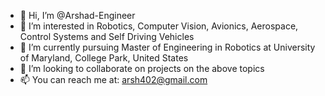 - 👋 Hi, I’m @Arshad-Engineer
- 👀 I’m interested in Robotics, Computer Vision, Avionics, Aerospace, Control Systems and Self Driving Vehicles
- 🌱 I’m currently pursuing Master of Engineering in Robotics at University of Maryland, College Park, United States
- 💞️ I’m looking to collaborate on projects on the above topics
- 📫 You can reach me at: arsh402@gmail.com

<!---
Arshad-Engineer/Arshad-Engineer is a ✨ special ✨ repository because its `README.md` (this file) appears on your GitHub profile.
You can click the Preview link to take a look at your changes.
--->
